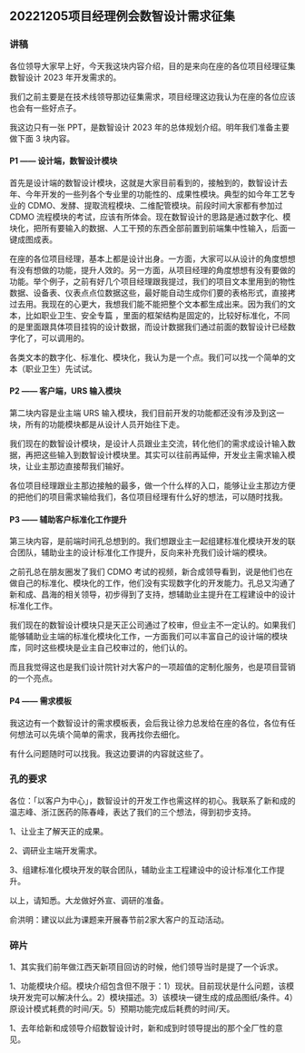 ## 20221205项目经理例会数智设计需求征集

### 讲稿

各位领导大家早上好，今天我这块内容介绍，目的是来向在座的各位项目经理征集数智设计 2023 年开发需求的。

我们之前主要是在技术线领导那边征集需求，项目经理这边我认为在座的各位应该也会有一些好点子。

我这边只有一张 PPT，是数智设计 2023 年的总体规划介绍。明年我们准备主要做下面 3 块内容。

#### P1 —— 设计端，数智设计模块

首先是设计端的数智设计模块，这就是大家目前看到的，接触到的，数智设计去年、今年开发的一些列各个专业里的功能性的、成果性模块。典型的如今年工艺专业的 CDMO、发酵、提取流程模块、二维配管模块。前段时间大家都有参加过 CDMO 流程模块的考试，应该有所体会。现在数智设计的思路是通过数字化、模块化，把所有要输入的数据、人工干预的东西全部前置到前端集中性输入，后面一键成图成表。

在座的各位项目经理，基本上都是设计出身。一方面，大家可以从设计的角度想想有没有想做的功能，提升人效的。另一方面，从项目经理的角度想想有没有要做的功能。举个例子，之前有好几个项目经理跟我提过，我们的项目文本里用到的物性数据、设备表、仪表点点位数据这些，最好能自动生成你们要的表格形式，直接拷过去用。我现在的心更大，我想我们能不能把整个文本都生成出来。因为我们的文本，比如职业卫生、安全专篇 ，里面的框架结构是固定的，比较好标准化，不同的是里面跟具体项目挂钩的设计数据，而设计数据我们通过前面的数智设计已经数字化了，可以调用的。

各类文本的数字化、标准化、模块化，我认为是一个点。我们可以找一个简单的文本（职业卫生）先试试。

#### P2 —— 客户端，URS 输入模块

第二块内容是业主端 URS 输入模块，我们目前开发的功能都还没有涉及到这一块，所有的功能模块都是从设计人员开始往下走。

我们现在的数智设计模块，是设计人员跟业主交流，转化他们的需求成设计输入数据，再把这些输入到数智设计模块里。其实可以往前再延伸，开发业主需求输入模块，让业主那边直接帮我们输好。

各位项目经理跟业主那边接触的最多，做一个什么样的入口，能够让业主那边方便的把他们的项目需求输给我们，各位项目经理有什么好的想法，可以随时找我。

#### P3 —— 辅助客户标准化工作提升

第三块内容，是前端时间孔总想到的。我们想跟业主一起组建标准化模块开发的联合团队，辅助业主的设计标准化工作提升，反向来补充我们设计端的模块。

之前孔总在朋友圈发了我们 CDMO 考试的视频，新合成领导看到，说是他们也在做自己的标准化、模块化的工作，他们没有实现数字化的开发能力。孔总又沟通了新和成、昌海的相关领导，初步得到了支持，想辅助业主提升在工程建设中的设计标准化工作。

我们现在的数智设计模块只是天正公司通过了校审，但业主不一定认的。如果我们能够辅助业主端的标准化模块化工作，一方面我们可以丰富自己的设计端的模块库，同时这些模块是业主自己校审过的，他们认的。

而且我觉得这也是我们设计院针对大客户的一项超值的定制化服务，也是项目营销的一个亮点。

#### P4 —— 需求模板

我这边有一个数智设计的需求模板表，会后我让徐力总发给在座的各位，各位有任何想法可以先填个简单的需求，我再找你去细化。

有什么问题随时可以找我。我这边要讲的内容就这些了。

### 孔的要求

各位：「以客户为中心」，数智设计的开发工作也需这样的初心。我联系了新和成的温志峰、浙江医药的陈春峰，表达了我们的三个想法，得到初步支持。
 
1、让业主了解天正的成果。

2、调研业主端开发需求。

3、组建标准化模块开发的联合团队，辅助业主工程建设中的设计标准化工作提升。
 
以上，请知悉。大龙做好外宣、调研的准备。
 
俞洪明：建议以此为课题来开展春节前2家大客户的互动活动。

### 碎片

1、其实我们前年做江西天新项目回访的时候，他们领导当时是提了一个诉求。

1、功能模块介绍。模块介绍包含但不限于：1）现状。目前现状是什么问题，该模块开发完可以解决什么。2）模块描述。3）该模块一键生成的成品图纸/条件。4）原设计模式耗费的时间/天。5）预期功能完成后耗费的时间/天。

1、去年给新和成领导介绍数智设计时，新和成到时领导提出的那个全厂性的意见。